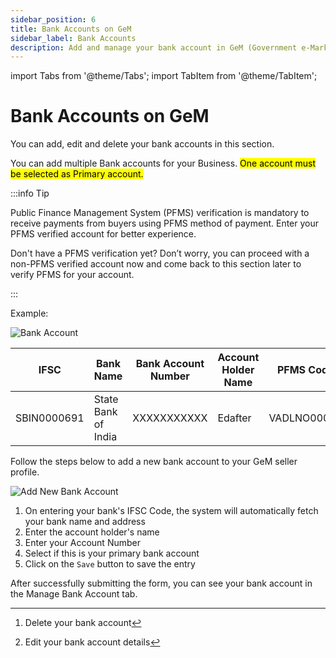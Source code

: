 ```yaml
---
sidebar_position: 6
title: Bank Accounts on GeM
sidebar_label: Bank Accounts
description: Add and manage your bank account in GeM (Government e-Marketplace) Seller Profile
---
```


import Tabs from '@theme/Tabs';
import TabItem from '@theme/TabItem';

# Bank Accounts on GeM
You can add, edit and delete your bank accounts in this section.

You can add multiple Bank accounts for your Business. <mark>One account must be selected as Primary account.</mark>

:::info Tip

Public Finance Management System (PFMS) verification is mandatory to receive payments from buyers using PFMS method of payment. Enter your PFMS verified account for better experience.

Don't have a PFMS verification yet? Don’t worry, you can proceed with a non-PFMS verified account now and come back to this section later to verify PFMS for your account.

:::

<Tabs>
<TabItem value="Manage Bank Account" label="Manage Bank Account">

Example:

![Bank Account](/img/doc/bank-accounts.jpg)

| IFSC | Bank Name | Bank Account Number | Account Holder Name | PFMS Code | Is Primary? | ACTION |
| ----------- | ----------- | ----------- | ----------- | ----------- | ----------- | ----------- |
| SBIN0000691 | State Bank of India | XXXXXXXXXXX | Edafter| VADLNO00000 | Yes/NO | DELETE [^1]   EDIT [^2] |

</TabItem>
<TabItem value="Add new Bank Account" label="Add new Bank Account">

Follow the steps below to add a new bank account to your GeM seller profile.

![Add New Bank Account](/img/doc/add-new-bank-account.jpg)

1. On entering your bank's IFSC Code, the system will automatically fetch your bank name and address
2. Enter the account holder's name
3. Enter your Account Number
4. Select if this is your primary bank account
5. Click on the `Save` button to save the entry

After successfully submitting the form, you can see your bank account in the Manage Bank Account tab.

</TabItem>
</Tabs>

[^1]: Delete your bank account
[^2]: Edit your bank account details